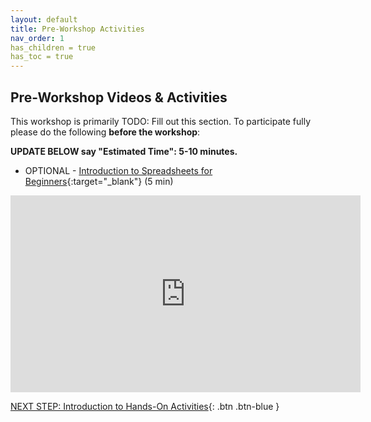 ```yaml
---
layout: default
title: Pre-Workshop Activities
nav_order: 1
has_children = true
has_toc = true
---
```

## Pre-Workshop Videos & Activities
This workshop is primarily TODO: Fill out this section. To participate fully please do the following **before the workshop**:

**UPDATE BELOW say "Estimated Time": 5-10 minutes.**<br>
- OPTIONAL - [Introduction to Spreadsheets for Beginners](https://www.youtube.com/watch?v=rJbf-2XXsuY){:target="_blank"} (5 min)<br>
<iframe width="560" height="315" src="https://www.youtube.com/embed/lYzhgMZii3o" title="YouTube video player" frameborder="0" allow="accelerometer; autoplay; clipboard-write; encrypted-media; gyroscope; picture-in-picture" allowfullscreen></iframe>

[NEXT STEP: Introduction to Hands-On Activities](activities-intro.html){: .btn .btn-blue }
